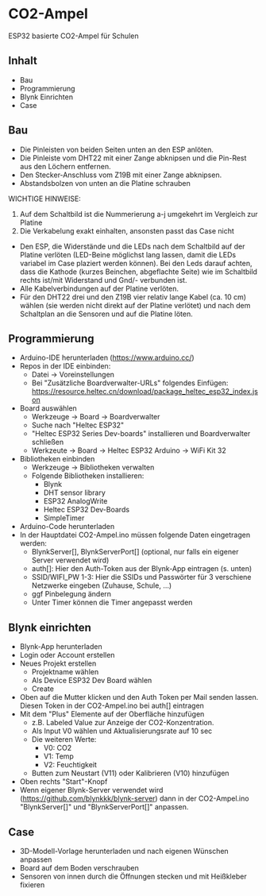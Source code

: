 # CO2-Ampel
ESP32 basierte CO2-Ampel für Schulen
## Inhalt
* Bau
* Programmierung
* Blynk Einrichten
* Case
## Bau
* Die Pinleisten von beiden Seiten unten an den ESP anlöten.
* Die Pinleiste vom DHT22 mit einer Zange abknipsen und die Pin-Rest aus den Löchern entfernen.
* Den Stecker-Anschluss vom Z19B mit einer Zange abknipsen.
* Abstandsbolzen von unten an die Platine schrauben <br>

WICHTIGE HINWEISE: 
1. Auf dem Schaltbild ist die Nummerierung a-j umgekehrt im Vergleich zur Platine
1. Die Verkabelung exakt einhalten, ansonsten passt das Case nicht

* Den ESP, die Widerstände und die LEDs nach dem Schaltbild auf der Platine verlöten (LED-Beine möglichst lang lassen, damit die LEDs variabel im Case plaziert werden können). Bei den Leds darauf achten, dass die Kathode (kurzes Beinchen, abgeflachte Seite) wie im Schaltbild rechts ist/mit Widerstand und Gnd/- verbunden ist.
* Alle Kabelverbindungen auf der Platine verlöten.
* Für den DHT22 drei und den Z19B vier relativ lange Kabel (ca. 10 cm) wählen (sie werden nicht direkt auf der Platine verlötet) und nach dem Schaltplan an die Sensoren und auf die Platine löten.
## Programmierung
* Arduino-IDE herunterladen (https://www.arduino.cc/)
* Repos in der IDE einbinden:
  * Datei -> Voreinstellungen
  * Bei "Zusätzliche Boardverwalter-URLs" folgendes Einfügen: https://resource.heltec.cn/download/package_heltec_esp32_index.json
* Board auswählen
  * Werkzeuge -> Board -> Boardverwalter
  * Suche nach "Heltec ESP32"
  * "Heltec ESP32 Series Dev-boards" installieren und Boardverwalter schließen
  * Werkzeute -> Board -> Heltec ESP32 Arduino -> WiFi Kit 32
* Bibliotheken einbinden
  * Werkzeuge -> Bibliotheken verwalten
  * Folgende Bibliotheken installieren:
    * Blynk
    * DHT sensor library
    * ESP32 AnalogWrite
    * Heltec ESP32 Dev-Boards
    * SimpleTimer
* Arduino-Code herunterladen
* In der Hauptdatei CO2-Ampel.ino müssen folgende Daten eingetragen werden:
  * BlynkServer[], BlynkServerPort[] (optional, nur falls ein eigener Server verwendet wird) 
  * auth[]: Hier den Auth-Token aus der Blynk-App eintragen (s. unten)
  * SSID/WIFI_PW 1-3: Hier die SSIDs und Passwörter für 3 verschiene Netzwerke eingeben (Zuhause, Schule, ...)
  * ggf Pinbelegung ändern
  * Unter Timer können die Timer angepasst werden
## Blynk einrichten
* Blynk-App herunterladen
* Login oder Account erstellen
* Neues Projekt erstellen
  * Projektname wählen
  * Als Device ESP32 Dev Board wählen
  * Create
* Oben auf die Mutter klicken und den Auth Token per Mail senden lassen. Diesen Token in der CO2-Ampel.ino bei auth[] eintragen
* Mit dem "Plus" Elemente auf der Oberfläche hinzufügen
  * z.B. Labeled Value zur Anzeige der CO2-Konzentration.
  * Als Input V0 wählen und Aktualisierungsrate auf 10 sec
  * Die weiteren Werte:
    * V0: CO2
    * V1: Temp
    * V2: Feuchtigkeit
  * Butten zum Neustart (V11) oder Kalibrieren (V10) hinzufügen
* Oben rechts "Start"-Knopf
* Wenn eigener Blynk-Server verwendet wird (https://github.com/blynkkk/blynk-server) dann in der CO2-Ampel.ino "BlynkServer[]" und "BlynkServerPort[]" anpassen. 
## Case
* 3D-Modell-Vorlage herunterladen und nach eigenen Wünschen anpassen
* Board auf dem Boden verschrauben
* Sensoren von innen durch die Öffnungen stecken und mit Heißkleber fixieren
